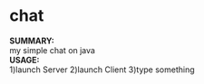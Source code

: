 # chat
**SUMMARY:** <br>
	my simple chat on java <br>
**USAGE:**<br>
	1)launch Server
  2)launch Client 
  3)type something
